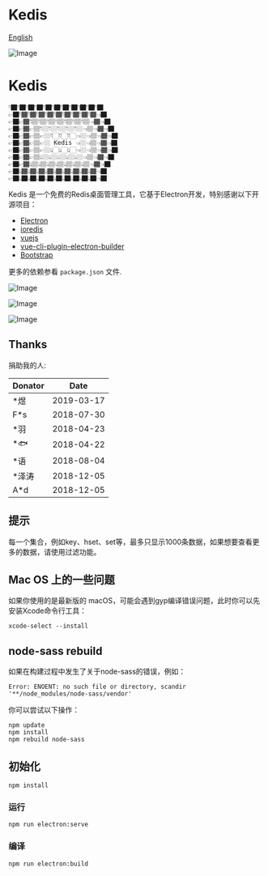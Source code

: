 # Kedis

[English](https://github.com/uniorder/kedis/blob/master/README.md)

![Image](https://raw.githubusercontent.com/uniorder/kedis/master/src/assets/slogen.png "Kedis")

# Kedis
```
👇🏿👇🏿👇🏿👇🏿👇🏿👇🏿👇🏿👇🏿👇🏿👇🏿👇🏿
👉🏿👇🏾👇🏾👇🏾👇🏾👇🏾👇🏾👇🏾👇🏾👇🏾👈🏿
👉🏿👉🏾👇🏽👇🏽👇🏽👇🏽👇🏽👇🏽👇🏽👈🏾👈🏿
👉🏿👉🏾👉🏽👇🏼👇🏼👇🏼👇🏼👇🏼👈🏽👈🏾👈🏿
👉🏿👉🏾👉🏽👉🏼👇🏻👇🏻👇🏻👈🏼👈🏽👈🏾👈🏿
👉🏿👉🏾👉🏽👉🏼 Kedis 👈🏼👈🏽👈🏾👈🏿
👉🏿👉🏾👉🏽👉🏼👆🏻👆🏻👆🏻👈🏼👈🏽👈🏾👈🏿
👉🏿👉🏾👉🏽👆🏼👆🏼👆🏼👆🏼👆🏼👈🏽👈🏾👈🏿
👉🏿👉🏾👆🏽👆🏽👆🏽👆🏽👆🏽👆🏽👆🏽👈🏾👈🏿
👉🏿👆🏾👆🏾👆🏾👆🏾👆🏾👆🏾👆🏾👆🏾👆🏾👈🏿
👉🏿👆🏿👆🏿👆🏿👆🏿👆🏿👆🏿👆🏿👆🏿👆🏿👈🏿
```

Kedis 是一个免费的Redis桌面管理工具，它基于Electron开发，特别感谢以下开源项目：

- [Electron](https://electronjs.org/)
- [ioredis](https://github.com/luin/ioredis)
- [vuejs](https://github.com/vuejs/vue)
- [vue-cli-plugin-electron-builder](https://github.com/nklayman/vue-cli-plugin-electron-builder)
- [Bootstrap](https://getbootstrap.com/)

更多的依赖参看 `package.json` 文件.

![Image](http://www.kehaw.com/assets/img/1.png "Kedis")

![Image](http://www.kehaw.com/assets/img/2.png "Kedis")

![Image](http://www.kehaw.com/assets/img/3.png "Kedis")

## Thanks

捐助我的人:

| Donator | Date       |
| ------- | ---------- |
| \*煜    | 2019-03-17 |
| F\*s    | 2018-07-30 |
| \*羽    | 2018-04-23 |
| \*🐟    | 2018-04-22 |
| \*语    | 2018-08-04 |
| \*泽涛  | 2018-12-05 |
| A\*d    | 2018-12-05 |

## 提示

每一个集合，例如key、hset、set等，最多只显示1000条数据，如果想要查看更多的数据，请使用过滤功能。

## Mac OS 上的一些问题

如果你使用的是最新版的 macOS，可能会遇到gyp编译错误问题，此时你可以先安装Xcode命令行工具：

```
xcode-select --install
```

## node-sass rebuild

如果在构建过程中发生了关于node-sass的错误，例如：

```
Error: ENOENT: no such file or directory, scandir '**/node_modules/node-sass/vendor'
```

你可以尝试以下操作：

```
npm update
npm install
npm rebuild node-sass
```

## 初始化

```
npm install
```

### 运行

```
npm run electron:serve
```

### 编译

```
npm run electron:build
```

